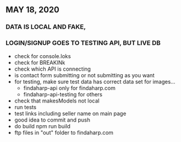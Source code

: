 ## MAY 18, 2020
### DATA IS LOCAL AND FAKE, 
### LOGIN/SIGNUP GOES TO TESTING API, BUT LIVE DB


- check for console.loks
- check for BREAKINk
- check which API is connecting
- is contact form submitting or not submitting as you want
- for testing, make sure test data has correct data set for images...
    - findaharp-api only for findaharp.com
    - findaharp-api-testing for others
- check that makesModels not local
- run tests
- test links including seller name on main page
- good idea to commit and push
- do build npm run build
- ftp files in "out" folder to findaharp.com